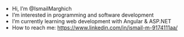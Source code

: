- Hi, I’m @IsmailMarghich
- I’m interested in programming and software development
- I’m currently learning web development with Angular & ASP.NET
- How to reach me: https://www.linkedin.com/in/ismail-m-9174111aa/

